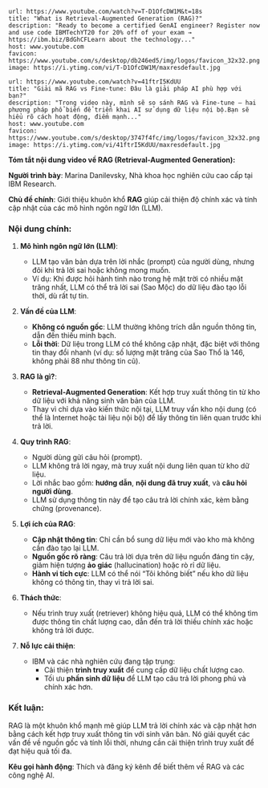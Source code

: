 
```cardlink
url: https://www.youtube.com/watch?v=T-D1OfcDW1M&t=18s
title: "What is Retrieval-Augmented Generation (RAG)?"
description: "Ready to become a certified GenAI engineer? Register now and use code IBMTechYT20 for 20% off of your exam → https://ibm.biz/BdGhCFLearn about the technology..."
host: www.youtube.com
favicon: https://www.youtube.com/s/desktop/db246ed5/img/logos/favicon_32x32.png
image: https://i.ytimg.com/vi/T-D1OfcDW1M/maxresdefault.jpg
```


```cardlink
url: https://www.youtube.com/watch?v=41ftrI5KdUU
title: "Giải mã RAG vs Fine-tune: Đâu là giải pháp AI phù hợp với bạn?"
description: "Trong video này, mình sẽ so sánh RAG và Fine-tune — hai phương pháp phổ biến để triển khai AI sử dụng dữ liệu nội bộ.Bạn sẽ hiểu rõ cách hoạt động, điểm mạnh..."
host: www.youtube.com
favicon: https://www.youtube.com/s/desktop/3747f4fc/img/logos/favicon_32x32.png
image: https://i.ytimg.com/vi/41ftrI5KdUU/maxresdefault.jpg
```

**Tóm tắt nội dung video về RAG (Retrieval-Augmented Generation):**

**Người trình bày**: Marina Danilevsky, Nhà khoa học nghiên cứu cao cấp tại IBM Research.

**Chủ đề chính**: Giới thiệu khuôn khổ **RAG** giúp cải thiện độ chính xác và tính cập nhật của các mô hình ngôn ngữ lớn (LLM).

### Nội dung chính:
1. **Mô hình ngôn ngữ lớn (LLM)**:
   - LLM tạo văn bản dựa trên lời nhắc (prompt) của người dùng, nhưng đôi khi trả lời sai hoặc không mong muốn.
   - Ví dụ: Khi được hỏi hành tinh nào trong hệ mặt trời có nhiều mặt trăng nhất, LLM có thể trả lời sai (Sao Mộc) do dữ liệu đào tạo lỗi thời, dù rất tự tin.

2. **Vấn đề của LLM**:
   - **Không có nguồn gốc**: LLM thường không trích dẫn nguồn thông tin, dẫn đến thiếu minh bạch.
   - **Lỗi thời**: Dữ liệu trong LLM có thể không cập nhật, đặc biệt với thông tin thay đổi nhanh (ví dụ: số lượng mặt trăng của Sao Thổ là 146, không phải 88 như thông tin cũ).

3. **RAG là gì?**:
   - **Retrieval-Augmented Generation**: Kết hợp truy xuất thông tin từ kho dữ liệu với khả năng sinh văn bản của LLM.
   - Thay vì chỉ dựa vào kiến thức nội tại, LLM truy vấn kho nội dung (có thể là Internet hoặc tài liệu nội bộ) để lấy thông tin liên quan trước khi trả lời.

4. **Quy trình RAG**:
   - Người dùng gửi câu hỏi (prompt).
   - LLM không trả lời ngay, mà truy xuất nội dung liên quan từ kho dữ liệu.
   - Lời nhắc bao gồm: **hướng dẫn**, **nội dung đã truy xuất**, và **câu hỏi người dùng**.
   - LLM sử dụng thông tin này để tạo câu trả lời chính xác, kèm bằng chứng (provenance).

5. **Lợi ích của RAG**:
   - **Cập nhật thông tin**: Chỉ cần bổ sung dữ liệu mới vào kho mà không cần đào tạo lại LLM.
   - **Nguồn gốc rõ ràng**: Câu trả lời dựa trên dữ liệu nguồn đáng tin cậy, giảm hiện tượng **ảo giác** (hallucination) hoặc rò rỉ dữ liệu.
   - **Hành vi tích cực**: LLM có thể nói “Tôi không biết” nếu kho dữ liệu không có thông tin, thay vì trả lời sai.

6. **Thách thức**:
   - Nếu trình truy xuất (retriever) không hiệu quả, LLM có thể không tìm được thông tin chất lượng cao, dẫn đến trả lời thiếu chính xác hoặc không trả lời được.

7. **Nỗ lực cải thiện**:
   - IBM và các nhà nghiên cứu đang tập trung:
     - Cải thiện **trình truy xuất** để cung cấp dữ liệu chất lượng cao.
     - Tối ưu **phần sinh dữ liệu** để LLM tạo câu trả lời phong phú và chính xác hơn.

### Kết luận:
RAG là một khuôn khổ mạnh mẽ giúp LLM trả lời chính xác và cập nhật hơn bằng cách kết hợp truy xuất thông tin với sinh văn bản. Nó giải quyết các vấn đề về nguồn gốc và tính lỗi thời, nhưng cần cải thiện trình truy xuất để đạt hiệu quả tối đa.

**Kêu gọi hành động**: Thích và đăng ký kênh để biết thêm về RAG và các công nghệ AI.